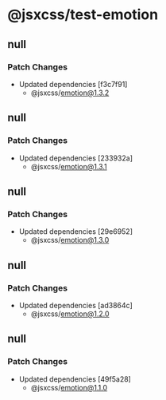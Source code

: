 # @jsxcss/test-emotion

## null

### Patch Changes

- Updated dependencies [f3c7f91]
  - @jsxcss/emotion@1.3.2

## null

### Patch Changes

- Updated dependencies [233932a]
  - @jsxcss/emotion@1.3.1

## null

### Patch Changes

- Updated dependencies [29e6952]
  - @jsxcss/emotion@1.3.0

## null

### Patch Changes

- Updated dependencies [ad3864c]
  - @jsxcss/emotion@1.2.0

## null

### Patch Changes

- Updated dependencies [49f5a28]
  - @jsxcss/emotion@1.1.0
